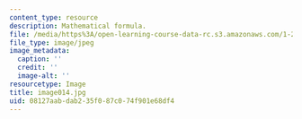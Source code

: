 ```yaml
---
content_type: resource
description: Mathematical formula.
file: /media/https%3A/open-learning-course-data-rc.s3.amazonaws.com/1-225j-transportation-flow-systems-fall-2002/08127aabdab235f087c074f901e68df4_image014.jpg
file_type: image/jpeg
image_metadata:
  caption: ''
  credit: ''
  image-alt: ''
resourcetype: Image
title: image014.jpg
uid: 08127aab-dab2-35f0-87c0-74f901e68df4
---
```


